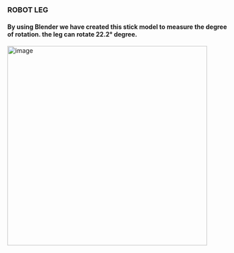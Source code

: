### ROBOT LEG

#### By using Blender we have created this stick model to measure the degree of rotation. the leg can rotate 22.2° degree.


<img width="453" alt="image" src="https://user-images.githubusercontent.com/107954336/179451396-12b68973-5d75-4226-ae42-ed7f2f90bf30.png">
